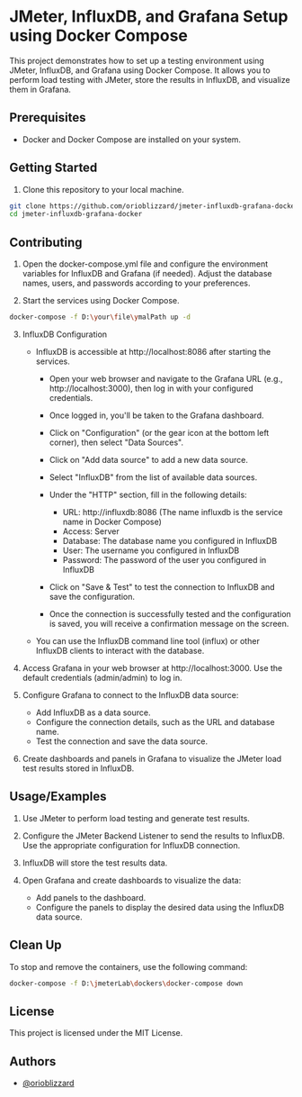 # JMeter, InfluxDB, and Grafana Setup using Docker Compose

This project demonstrates how to set up a testing environment using JMeter, InfluxDB, and Grafana using Docker Compose. It allows you to perform load testing with JMeter, store the results in InfluxDB, and visualize them in Grafana.

## Prerequisites

- Docker and Docker Compose are installed on your system.

## Getting Started

1. Clone this repository to your local machine.

```sh
git clone https://github.com/orioblizzard/jmeter-influxdb-grafana-docker.git
cd jmeter-influxdb-grafana-docker
```

## Contributing

1. Open the docker-compose.yml file and configure the environment variables for InfluxDB and Grafana (if needed). Adjust the database names, users, and passwords according to your preferences.

2. Start the services using Docker Compose.

```sh
docker-compose -f D:\your\file\ymalPath up -d
```
3. InfluxDB Configuration
    - InfluxDB is accessible at http://localhost:8086 after starting the services.
        - Open your web browser and navigate to the Grafana URL (e.g., http://localhost:3000), then log in with your configured credentials.

        - Once logged in, you'll be taken to the Grafana dashboard.

        - Click on "Configuration" (or the gear icon at the bottom left corner), then select "Data Sources".

        - Click on "Add data source" to add a new data source.

        - Select "InfluxDB" from the list of available data sources.

        - Under the "HTTP" section, fill in the following details:
            - URL: http://influxdb:8086 (The name influxdb is the service name in Docker Compose)
            - Access: Server
            - Database: The database name you configured in InfluxDB
            - User: The username you configured in InfluxDB
            - Password: The password of the user you configured in InfluxDB

        - Click on "Save & Test" to test the connection to InfluxDB and save the configuration.

        - Once the connection is successfully tested and the configuration is saved, you will receive a confirmation message on the screen.
        
    - You can use the InfluxDB command line tool (influx) or other InfluxDB clients to interact with the database.

4. Access Grafana in your web browser at http://localhost:3000. Use the default credentials (admin/admin) to log in.

5. Configure Grafana to connect to the InfluxDB data source:
    - Add InfluxDB as a data source.
    - Configure the connection details, such as the URL and database name.
    - Test the connection and save the data source.

6. Create dashboards and panels in Grafana to visualize the JMeter load test results stored in InfluxDB.


## Usage/Examples

1. Use JMeter to perform load testing and generate test results.

2. Configure the JMeter Backend Listener to send the results to InfluxDB. Use the appropriate configuration for InfluxDB connection.

3. InfluxDB will store the test results data.

4. Open Grafana and create dashboards to visualize the data:

    * Add panels to the dashboard.
    * Configure the panels to display the desired data using the InfluxDB data source.


## Clean Up

To stop and remove the containers, use the following command:

```sh
docker-compose -f D:\jmeterLab\dockers\docker-compose down
```
## License

This project is licensed under the MIT License.

## Authors

- [@orioblizzard](https://www.github.com/orioblizzard)